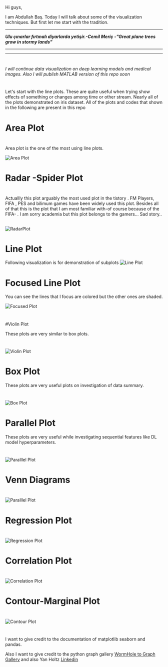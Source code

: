 ﻿﻿﻿Hi guys,I am Abdullah Baş.Today I will talk about some of the visualization techniques. But first let me start with the tradition.*****_Ulu çınarlar fırtınalı diyarlarda yetişir.-Cemil Meriç  -"Great plane trees grow in stormy lands"_********** #_I will continue data visualization on  deep learning models and medical images. Also I will publish MATLAB version of this repo soon_ #Let's start with the line plots. These are quite useful when trying show  effects of something or changes among time or other stream. Nearly all of the plots demonstrated on iris dataset. All of the plots and codes that shown in the following are present in this repo### Area Plot#Area plot is the one of the most using line plots.![Area Plot](https://github.com/abdullahbas/DataVisualization/blob/main/images/areaplot.png?raw=true)### Radar -Spider Plot#Actuallly this plot arguably  the most used  plot in the tistory . FM Players, FIFA , PES and bilimum games have been widely used this plot. Besides all of that this is the plot that I am most familiar with-of course because of the FIFA- . I am sorry academia but this plot belongs to the gamers… Sad story..##![RadarPlot](https://github.com/abdullahbas/DataVisualization/blob/main/images/radarPlot.png?raw=true)## Line PlotFollowing visualization is for demonstration  of subplots![Line Plot](https://github.com/abdullahbas/DataVisualization/blob/main/images/linesSubplots.png?raw=true)## Focused Line PlotYou can see the lines that I focus are colored but the other ones are shaded.![Focused Plot](https://github.com/abdullahbas/DataVisualization/blob/main/images/focusedline.png?raw=true)####Violin PlotThese plots are very similar to box plots.#![Violin Plot](https://github.com/abdullahbas/DataVisualization/blob/main/images/violinPlot.png?raw=true)## Box PlotThese plots are very useful plots on investigation of data summary.#![Box Plot](https://github.com/abdullahbas/DataVisualization/blob/main/images/boxplot.png?raw=true)#### Parallel PlotThese plots are very useful while investigating sequential features like  DL model hyperparameters.#![Paralllel Plot](https://github.com/abdullahbas/DataVisualization/blob/main/images/paralelLine.png?raw=true)### Venn Diagrams#![Paralllel Plot](https://github.com/abdullahbas/DataVisualization/blob/main/images/vennDiagrams.png?raw=true)## Regression Plot#![Regression Plot](https://github.com/abdullahbas/DataVisualization/blob/main/images/correlation.png?raw=true)## Correlation Plot#![Correlation Plot](https://github.com/abdullahbas/DataVisualization/blob/main/images/correlationplot2.png?raw=true)## Contour-Marginal Plot#![Contour Plot](https://github.com/abdullahbas/DataVisualization/blob/main/images/marginalContour.png?raw=true)#I want to give credit to the documentation of matplotlib seaborn and pandas.Also I want to give credit to the python graph gallery [WormHole to Graph Gallery](https://python-graph-gallery.com/) and also Yan Holtz [Linkedin](https://www.linkedin.com/in/yan-holtz-2477534a/?ppe=1)